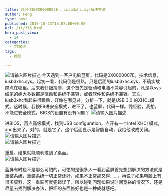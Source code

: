 ```yaml
---
title: 蓝屏代码0X0000007E 、iusb3xhc.sys解决方法
author: Feng
type: post
published: 2016-10-23T15:07:00+00:00
url: /it/315.html
hera_post_view:
  - 14
categories:
  - IT网络
tags:
  - 维修

---
```

<img decoding="async" src="https://cdn.uu126.cn/wp-content/uploads/2016/10/20161019210437.jpg" alt="请输入图片描述" title="请输入图片描述" />  
今天遇到一客户电脑蓝屏，代码是0X0000007E，技术信息，iusb3xhc.sys。起初一看，代码倒是很熟，只是后面的iusb3xhc.sys，不确实故障点在哪里。后来我仔细揣摩，这个首先是驱动和电脑不兼容引起的，凡是以sys结尾的绝大多数都是驱动和系统不兼容，或者软件和系统不兼容。其次，iusb3xhc看起来很眼熟，好像在哪见过。分析一下，就是USB 3.0 的XHCL模式。这时候，我按F8进安全模式，进不了，也蓝屏，代码一样。凭经验，我想，不能进安全模式，BIOS的设置有没有问题？

<img decoding="async" src="https://cdn.uu126.cn/wp-content/uploads/2016/10/20161019210552.jpg" alt="请输入图片描述" title="请输入图片描述" /> 

进BIOS，再点高级模式，找到USB configuration，点开有一个Intel XHCI 模式，xhc出来了，对的，就是它了。这个后面显示是智能自动，我给他改成关闭。  
<img decoding="async" src="https://cdn.uu126.cn/wp-content/uploads/2016/10/20161019210702.jpg" alt="请输入图片描述" title="请输入图片描述" />  
<img decoding="async" src="https://cdn.uu126.cn/wp-content/uploads/2016/10/20161019210741.jpg" alt="请输入图片描述" title="请输入图片描述" /> 

重启，结果就能顺利进到了桌面。  
<img decoding="async" src="https://cdn.uu126.cn/wp-content/uploads/2016/10/20161019210924.jpg" alt="请输入图片描述" title="请输入图片描述" /> 

蓝屏有时也不是那么可怕的，可怕的是很多人一看到蓝屏首先想到解决的方法就是重装系统，重装系统一切正常还好，如果不正常那又得……，再说了如果电脑上有很多资料，这一重装可就犯错误了，所以碰到问题如果说时间宽裕的情况下，还是尽量去找到解决办法，把坏的东西修好也是一种成就感吧。